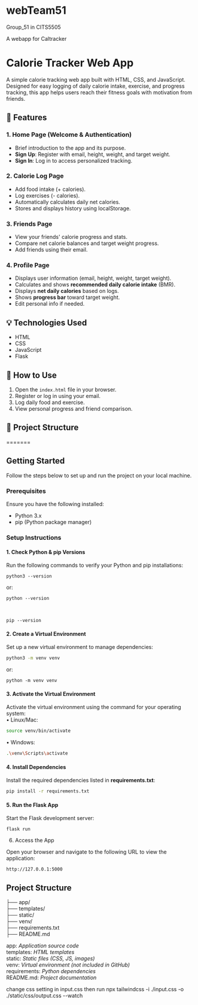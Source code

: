 # webTeam51

Group_51 in CITS5505

A webapp for Caltracker

# Calorie Tracker Web App

A simple calorie tracking web app built with HTML, CSS, and JavaScript. Designed for easy logging of daily calorie intake, exercise, and progress tracking, this app helps users reach their fitness goals with motivation from friends.

## 🌟 Features

### 1. Home Page (Welcome & Authentication)

- Brief introduction to the app and its purpose.
- **Sign Up**: Register with email, height, weight, and target weight.
- **Sign In**: Log in to access personalized tracking.

### 2. Calorie Log Page

- Add food intake (+ calories).
- Log exercises (- calories).
- Automatically calculates daily net calories.
- Stores and displays history using localStorage.

### 3. Friends Page

- View your friends' calorie progress and stats.
- Compare net calorie balances and target weight progress.
- Add friends using their email.

### 4. Profile Page

- Displays user information (email, height, weight, target weight).
- Calculates and shows **recommended daily calorie intake** (BMR).
- Displays **net daily calories** based on logs.
- Shows **progress bar** toward target weight.
- Edit personal info if needed.

## 💡 Technologies Used

- HTML
- CSS
- JavaScript
- Flask

## 🚀 How to Use

1. Open the `index.html` file in your browser.
2. Register or log in using your email.
3. Log daily food and exercise.
4. View personal progress and friend comparison.

## 📁 Project Structure

=======

## Getting Started

Follow the steps below to set up and run the project on your local machine.

### Prerequisites

Ensure you have the following installed:

- Python 3.x
- pip (Python package manager)

### Setup Instructions

#### 1. Check Python & pip Versions

Run the following commands to verify your Python and pip installations:

```
python3 --version
```

or:

```
python --version
```

<br>

```
pip --version
```

#### 2. Create a Virtual Environment

Set up a new virtual environment to manage dependencies:

```bash
python3 -m venv venv
```

or:

```
python -m venv venv
```

#### 3. Activate the Virtual Environment

Activate the virtual environment using the command for your operating system:
<br>
• Linux/Mac:

```bash
source venv/bin/activate
```

• Windows:

```bash
.\venv\Scripts\activate
```

#### 4. Install Dependencies

Install the required dependencies listed in **requirements.txt**:

```bash
pip install -r requirements.txt
```

#### 5. Run the Flask App

Start the Flask development server:

```
flask run
```

6. Access the App

Open your browser and navigate to the following URL to view the application:

```
http://127.0.0.1:5000
```

## Project Structure

├── app/
<br>
├── templates/  
├── static/   
├── venv/ <br>
├── requirements.txt  
├── README.md

app: _Application source code_<br>
templates: _HTML templates_<br>
static: _Static files (CSS, JS, images)_<br>
venv: _Virtual environment (not included in GitHub)_<br>
requirements: _Python dependencies_<br>
README.md: _Project documentation_

change css setting in input.css
then run
npx tailwindcss -i ./input.css -o ./static/css/output.css --watch
